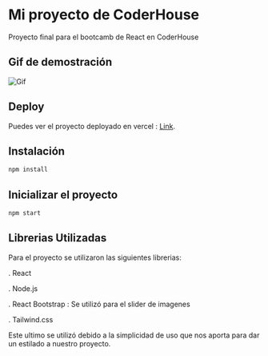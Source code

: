 # Mi proyecto de CoderHouse

Proyecto final para el bootcamb de React en CoderHouse

## Gif de demostración

  ![Gif](https://drive.google.com/drive/u/1/folders/1OR6T4O0_8oWzJRZCiZh-770V_YQ-0KQE)

## Deploy

Puedes ver el proyecto deployado en vercel : [Link](https://coder-house-bootcamp.vercel.app/).

## Instalación
```bash
npm install
```

## Inicializar el proyecto

```bash
npm start
```

## Librerias Utilizadas
Para el proyecto se utilizaron las siguientes librerias:

. React

. Node.js

. React Bootstrap : Se utilizó para el slider de imagenes

. Tailwind.css

Este ultimo se utilizó debido a la simplicidad de uso que nos aporta para dar un estilado a nuestro proyecto.
